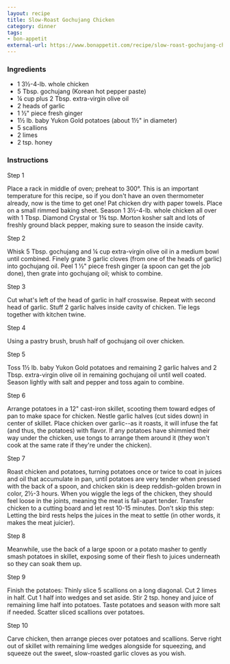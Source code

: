 ```yaml
---
layout: recipe
title: Slow-Roast Gochujang Chicken
category: dinner
tags:
- bon-appetit
external-url: https://www.bonappetit.com/recipe/slow-roast-gochujang-chicken
---
```


### Ingredients

-    1 3½-4-lb. whole chicken
- 5 Tbsp. gochujang (Korean hot pepper paste)
- ¼ cup plus 2 Tbsp. extra-virgin olive oil
- 2 heads of garlic
- 1 ½" piece fresh ginger
- 1½ lb. baby Yukon Gold potatoes (about 1½" in diameter)
- 5 scallions
- 2 limes
- 2 tsp. honey

### Instructions

Step 1

   Place a rack in middle of oven; preheat to 300°. This is an important temperature for this recipe, so if you don't have an oven thermometer already, now is the time to get one! Pat chicken dry with paper towels. Place on a small rimmed baking sheet. Season 1 3½-4-lb. whole chicken all over with 1 Tbsp. Diamond Crystal or 1¾ tsp. Morton kosher salt and lots of freshly ground black pepper, making sure to season the inside cavity.

Step 2

   Whisk 5 Tbsp. gochujang and ¼ cup extra-virgin olive oil in a medium bowl until combined. Finely grate 3 garlic cloves (from one of the heads of garlic) into gochujang oil. Peel 1 ½" piece fresh ginger (a spoon can get the job done), then grate into gochujang oil; whisk to combine.

Step 3

   Cut what's left of the head of garlic in half crosswise. Repeat with second head of garlic. Stuff 2 garlic halves inside cavity of chicken. Tie legs together with kitchen twine.

Step 4

   Using a pastry brush, brush half of gochujang oil over chicken.

Step 5

   Toss 1½ lb. baby Yukon Gold potatoes and remaining 2 garlic halves and 2 Tbsp. extra-virgin olive oil in remaining gochujang oil until well coated. Season lightly with salt and pepper and toss again to combine.

Step 6

   Arrange potatoes in a 12" cast-iron skillet, scooting them toward edges of pan to make space for chicken. Nestle garlic halves (cut sides down) in center of skillet. Place chicken over garlic--as it roasts, it will infuse the fat (and thus, the potatoes) with flavor. If any potatoes have shimmied their way under the chicken, use tongs to arrange them around it (they won't cook at the same rate if they're under the chicken).

Step 7

   Roast chicken and potatoes, turning potatoes once or twice to coat in juices and oil that accumulate in pan, until potatoes are very tender when pressed with the back of a spoon, and chicken skin is deep reddish-golden brown in color, 2½-3 hours. When you wiggle the legs of the chicken, they should feel loose in the joints, meaning the meat is fall-apart tender. Transfer chicken to a cutting board and let rest 10-15 minutes. Don't skip this step: Letting the bird rests helps the juices in the meat to settle (in other words, it makes the meat juicier).

Step 8

   Meanwhile, use the back of a large spoon or a potato masher to gently smash potatoes in skillet, exposing some of their flesh to juices underneath so they can soak them up.

Step 9

   Finish the potatoes: Thinly slice 5 scallions on a long diagonal. Cut 2 limes in half. Cut 1 half into wedges and set aside. Stir 2 tsp. honey and juice of remaining lime half into potatoes. Taste potatoes and season with more salt if needed. Scatter sliced scallions over potatoes.

Step 10

   Carve chicken, then arrange pieces over potatoes and scallions. Serve right out of skillet with remaining lime wedges alongside for squeezing, and squeeze out the sweet, slow-roasted garlic cloves as you wish.
